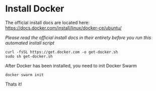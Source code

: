 # Install Docker 
The official install docs are located here: https://docs.docker.com/install/linux/docker-ce/ubuntu/ 

*Please read the official install docs in their entirety before you run this automated install script*
```
curl -fsSL https://get.docker.com -o get-docker.sh
sudo sh get-docker.sh
```

After Docker has been installed, you need to init Docker Swarm
```
docker swarm init
```

Thats it!